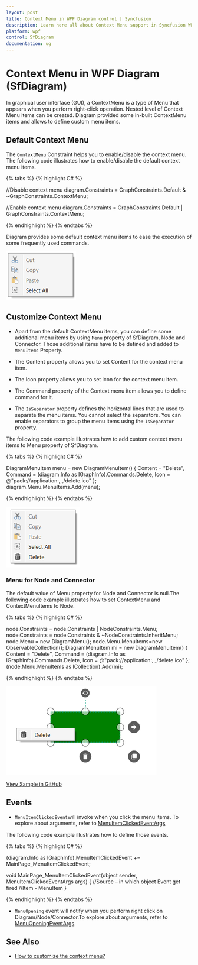 ```yaml
---
layout: post
title: Context Menu in WPF Diagram control | Syncfusion
description: Learn here all about Context Menu support in Syncfusion WPF Diagram (SfDiagram) control and more.
platform: wpf
control: SfDiagram
documentation: ug
---
```


# Context Menu in WPF Diagram (SfDiagram)

In graphical user interface (GUI), a ContextMenu is a type of Menu that appears when you perform right-click operation. Nested level of Context Menu items can be created. Diagram provided some in-built ContextMenu items and allows to define custom menu items.

## Default Context Menu

The `ContextMenu` Constraint helps you to enable/disable the context menu. The following code illustrates how to enable/disable the default context menu items.

{% tabs %}
{% highlight C# %}

//Disable context menu
diagram.Constraints = GraphConstraints.Default & ~GraphConstraints.ContextMenu;

//Enable context menu
diagram.Constraints = GraphConstraints.Default | GraphConstraints.ContextMenu;

{% endhighlight %}
{% endtabs %}

Diagram provides some default context menu items to ease the execution of some frequently used commands. 

![Default Menu](Context-Menu_images/Context-Menu_img1.png)

## Customize Context Menu

* Apart from the default ContextMenu items, you can define some additional menu items by using `Menu` property of SfDiagram, Node and Connector. Those additional items have to be defined and added to `MenuItems` Property. 

* The Content property allows you to set Content for the context menu item.

* The Icon property allows you to set icon for the context menu item.

* The Command property of the Context menu item allows you to define command for it.

* The `IsSeparator` property defines the horizontal lines that are used to separate the menu items. You cannot select the separators. You can enable separators to group the menu items using the `IsSeparator` property.

The following code example illustrates how to add custom context menu items to Menu property of SfDiagram.

{% tabs %}
{% highlight C# %}

DiagramMenuItem menu = new DiagramMenuItem() 
{
	Content = "Delete", 
	Command = (diagram.Info as IGraphInfo).Commands.Delete,
	Icon = @"pack://application:,,,/delete.ico"
};
diagram.Menu.MenuItems.Add(menu);

{% endhighlight %}
{% endtabs %}

![Custom Menu](Context-Menu_images/Context-Menu_img2.png)

### Menu for Node and Connector

The default value of Menu property for Node and Connector is null.The following code example illustrates how to set ContextMenu and ContextMenuItems to Node.

{% tabs %}
{% highlight C# %}

node.Constraints = node.Constraints | NodeConstraints.Menu;
node.Constraints = node.Constraints & ~NodeConstraints.InheritMenu;
node.Menu = new DiagramMenu();
node.Menu.MenuItems=new ObservableCollection<DiagramMenuItem>();
DiagramMenuItem mi = new DiagramMenuItem()
{
	Content = "Delete",
	Command = (diagram.Info as IGraphInfo).Commands.Delete,
	Icon = @"pack://application:,,,/delete.ico"
};
(node.Menu.MenuItems as ICollection<DiagramMenuItem>).Add(mi);

{% endhighlight %}
{% endtabs %}

![Node Custom Menu](Context-Menu_images/Context-Menu_img3.png)

[View Sample in GitHub](https://github.com/SyncfusionExamples/WPF-Diagram-Examples/tree/master/Samples/ContextMenu) 

## Events

* `MenuItemClickedEvent`will invoke when you click the menu items. To explore about arguments, refer to [MenuItemClickedEventArgs](https://help.syncfusion.com/cr/wpf/Syncfusion.UI.Xaml.Diagram.MenuItemClickedEventArgs.html)

The following code example illustrates how to define those events.

{% tabs %}
{% highlight C# %}

(diagram.Info as IGraphInfo).MenuItemClickedEvent += 
	MainPage_MenuItemClickedEvent;

void MainPage_MenuItemClickedEvent(object sender, 
	MenuItemClickedEventArgs args)
{
	//Source – in which object Event get fired
    //Item - MenuItem
}

{% endhighlight %}
{% endtabs %}

* `MenuOpening` event will notify when you perform right click on Diagram/Node/Connector.To explore about arguments, refer to [MenuOpeningEventArgs](https://help.syncfusion.com/cr/wpf/Syncfusion.UI.Xaml.Diagram.MenuOpeningEventArgs.html).

## See Also

* [How to customize the context menu?](https://www.syncfusion.com/kb/10467/how-to-customize-the-contextmenu-in-wpf-sfdiagram)
